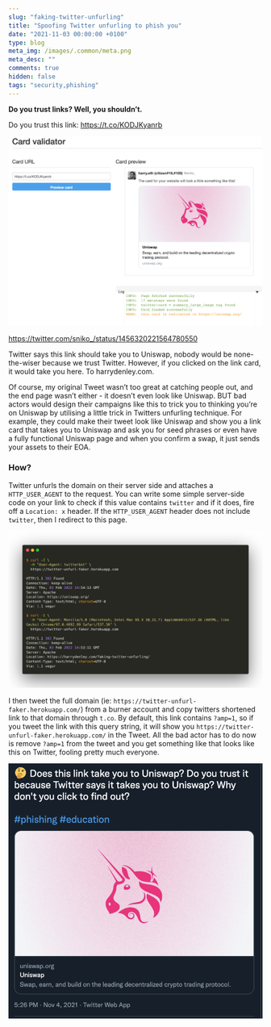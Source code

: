 ```yaml
---
slug: "faking-twitter-unfurling"
title: "Spoofing Twitter unfurling to phish you"
date: "2021-11-03 00:00:00 +0100"
type: blog
meta_img: /images/.common/meta.png
meta_desc: ""
comments: true
hidden: false
tags: "security,phishing"
---
```



**Do you trust links? Well, you shouldn’t.**

Do you trust this link: https://t.co/KODJKyanrb

![./images/faking-twitter-unfurling/card-validator.png](./images/faking-twitter-unfurling/card-validator.png)

https://twitter.com/sniko_/status/1456320221564780550

Twitter says this link should take you to Uniswap, nobody would be none-the-wiser because we trust Twitter. However, if you clicked on the link card, it would take you here. To harrydenley.com.

Of course, my original Tweet wasn’t too great at catching people out, and the end page wasn’t either - it doesn’t even look like Uniswap. BUT bad actors would design their campaigns like this to trick you to thinking you’re on Uniswap by utilising a little trick in Twitters unfurling technique. For example, they could make their tweet look like Uniswap and show you a link card that takes you to Uniswap and ask you for seed phrases or even have a fully functional Uniswap page and when you confirm a swap, it just sends your assets to their EOA.

### How?

Twitter unfurls the domain on their server side and attaches a `HTTP_USER_AGENT` to the request. You can write some simple server-side code on your link to check if this value contains `twitter` and if it does, fire off a `Location: x` header. If the `HTTP_USER_AGENT` header does not include `twitter`, then I redirect to this page.

![./images/faking-twitter-unfurling/headers.png](./images/faking-twitter-unfurling/headers.png)

I then tweet the full domain (ie: `https://twitter-unfurl-faker.herokuapp.com/`) from a burner account and copy twitters shortened link to that domain through `t.co`. By default, this link contains `?amp=1`, so if you tweet the link with this query string, it will show you `https://twitter-unfurl-faker.herokuapp.com/` in the Tweet. All the bad actor has to do now is remove `?amp=1` from the tweet and you get something like that looks like this on Twitter, fooling pretty much everyone.

![./images/faking-twitter-unfurling/tweet.png](./images/faking-twitter-unfurling/tweet.png)